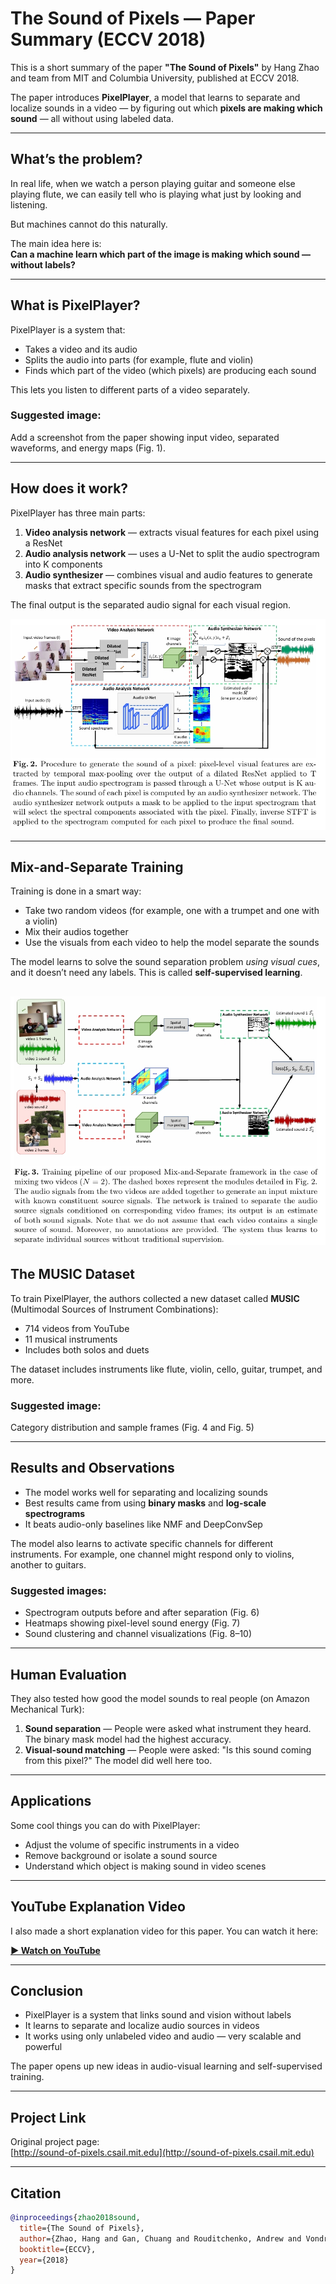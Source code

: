# The Sound of Pixels — Paper Summary (ECCV 2018)

This is a short summary of the paper **"The Sound of Pixels"** by Hang Zhao and team from MIT and Columbia University, published at ECCV 2018.

The paper introduces **PixelPlayer**, a model that learns to separate and localize sounds in a video — by figuring out which **pixels are making which sound** — all without using labeled data.

---

## What’s the problem?

In real life, when we watch a person playing guitar and someone else playing flute, we can easily tell who is playing what just by looking and listening.

But machines cannot do this naturally.

The main idea here is:  
**Can a machine learn which part of the image is making which sound — without labels?**

---

## What is PixelPlayer?

PixelPlayer is a system that:
- Takes a video and its audio
- Splits the audio into parts (for example, flute and violin)
- Finds which part of the video (which pixels) are producing each sound

This lets you listen to different parts of a video separately.

### Suggested image:  
Add a screenshot from the paper showing input video, separated waveforms, and energy maps (Fig. 1).

---

## How does it work?

PixelPlayer has three main parts:

1. **Video analysis network** — extracts visual features for each pixel using a ResNet
2. **Audio analysis network** — uses a U-Net to split the audio spectrogram into K components
3. **Audio synthesizer** — combines visual and audio features to generate masks that extract specific sounds from the spectrogram

The final output is the separated audio signal for each visual region.


![Architecture diagram](/img/fig2.jpeg)

---

## Mix-and-Separate Training

Training is done in a smart way:

- Take two random videos (for example, one with a trumpet and one with a violin)
- Mix their audios together
- Use the visuals from each video to help the model separate the sounds

The model learns to solve the sound separation problem *using visual cues*, and it doesn’t need any labels. This is called **self-supervised learning**.

![Mix-and-Separate pipeline](/img/fig3.jpeg)
---

## The MUSIC Dataset

To train PixelPlayer, the authors collected a new dataset called **MUSIC** (Multimodal Sources of Instrument Combinations):

- 714 videos from YouTube
- 11 musical instruments
- Includes both solos and duets

The dataset includes instruments like flute, violin, cello, guitar, trumpet, and more.

### Suggested image:  
Category distribution and sample frames (Fig. 4 and Fig. 5)

---

## Results and Observations

- The model works well for separating and localizing sounds
- Best results came from using **binary masks** and **log-scale spectrograms**
- It beats audio-only baselines like NMF and DeepConvSep

The model also learns to activate specific channels for different instruments. For example, one channel might respond only to violins, another to guitars.

### Suggested images:  
- Spectrogram outputs before and after separation (Fig. 6)  
- Heatmaps showing pixel-level sound energy (Fig. 7)  
- Sound clustering and channel visualizations (Fig. 8–10)

---

## Human Evaluation

They also tested how good the model sounds to real people (on Amazon Mechanical Turk):

1. **Sound separation** — People were asked what instrument they heard. The binary mask model had the highest accuracy.
2. **Visual-sound matching** — People were asked: "Is this sound coming from this pixel?" The model did well here too.

---

## Applications

Some cool things you can do with PixelPlayer:

- Adjust the volume of specific instruments in a video
- Remove background or isolate a sound source
- Understand which object is making sound in video scenes

---

## YouTube Explanation Video

I also made a short explanation video for this paper. You can watch it here:

**[▶️ Watch on YouTube]([https://www.youtube.com/watch?v=YOUR_VIDEO_LINK](https://youtu.be/yKmhQB4742M))**

---

## Conclusion

- PixelPlayer is a system that links sound and vision without labels
- It learns to separate and localize audio sources in videos
- It works using only unlabeled video and audio — very scalable and powerful

The paper opens up new ideas in audio-visual learning and self-supervised training.

---

## Project Link

Original project page:  
[http://sound-of-pixels.csail.mit.edu](http://sound-of-pixels.csail.mit.edu)

---

## Citation

```bibtex
@inproceedings{zhao2018sound,
  title={The Sound of Pixels},
  author={Zhao, Hang and Gan, Chuang and Rouditchenko, Andrew and Vondrick, Carl and McDermott, Josh and Torralba, Antonio},
  booktitle={ECCV},
  year={2018}
}
